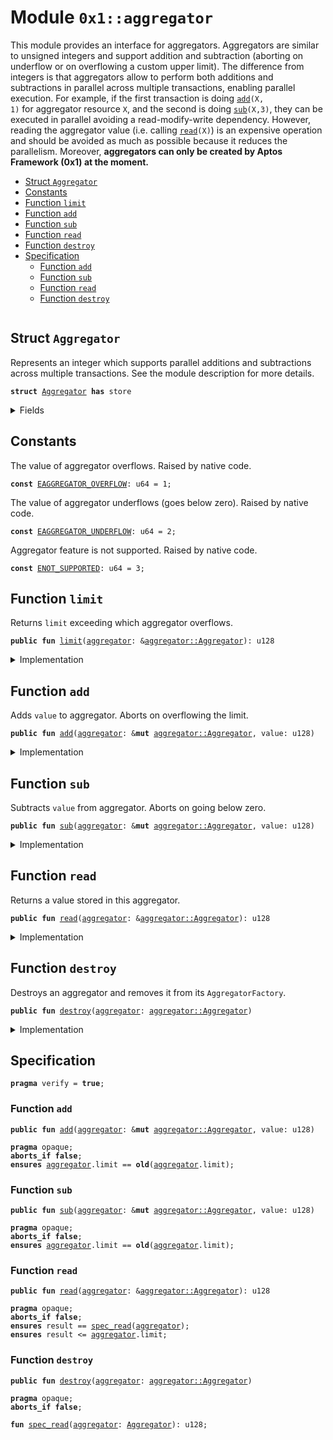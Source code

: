 
<a name="0x1_aggregator"></a>

# Module `0x1::aggregator`

This module provides an interface for aggregators. Aggregators are similar to
unsigned integers and support addition and subtraction (aborting on underflow
or on overflowing a custom upper limit). The difference from integers is that
aggregators allow to perform both additions and subtractions in parallel across
multiple transactions, enabling parallel execution. For example, if the first
transaction is doing <code><a href="aggregator.md#0x1_aggregator_add">add</a>(X, 1)</code> for aggregator resource <code>X</code>, and the second
is doing <code><a href="aggregator.md#0x1_aggregator_sub">sub</a>(X,3)</code>, they can be executed in parallel avoiding a read-modify-write
dependency.
However, reading the aggregator value (i.e. calling <code><a href="aggregator.md#0x1_aggregator_read">read</a>(X)</code>) is an expensive
operation and should be avoided as much as possible because it reduces the
parallelism. Moreover, **aggregators can only be created by Aptos Framework (0x1)
at the moment.**


-  [Struct `Aggregator`](#0x1_aggregator_Aggregator)
-  [Constants](#@Constants_0)
-  [Function `limit`](#0x1_aggregator_limit)
-  [Function `add`](#0x1_aggregator_add)
-  [Function `sub`](#0x1_aggregator_sub)
-  [Function `read`](#0x1_aggregator_read)
-  [Function `destroy`](#0x1_aggregator_destroy)
-  [Specification](#@Specification_1)
    -  [Function `add`](#@Specification_1_add)
    -  [Function `sub`](#@Specification_1_sub)
    -  [Function `read`](#@Specification_1_read)
    -  [Function `destroy`](#@Specification_1_destroy)


<pre><code></code></pre>



<a name="0x1_aggregator_Aggregator"></a>

## Struct `Aggregator`

Represents an integer which supports parallel additions and subtractions
across multiple transactions. See the module description for more details.


<pre><code><b>struct</b> <a href="aggregator.md#0x1_aggregator_Aggregator">Aggregator</a> <b>has</b> store
</code></pre>



<details>
<summary>Fields</summary>


<dl>
<dt>
<code>handle: <b>address</b></code>
</dt>
<dd>

</dd>
<dt>
<code>key: <b>address</b></code>
</dt>
<dd>

</dd>
<dt>
<code>limit: u128</code>
</dt>
<dd>

</dd>
</dl>


</details>

<a name="@Constants_0"></a>

## Constants


<a name="0x1_aggregator_EAGGREGATOR_OVERFLOW"></a>

The value of aggregator overflows. Raised by native code.


<pre><code><b>const</b> <a href="aggregator.md#0x1_aggregator_EAGGREGATOR_OVERFLOW">EAGGREGATOR_OVERFLOW</a>: u64 = 1;
</code></pre>



<a name="0x1_aggregator_EAGGREGATOR_UNDERFLOW"></a>

The value of aggregator underflows (goes below zero). Raised by native code.


<pre><code><b>const</b> <a href="aggregator.md#0x1_aggregator_EAGGREGATOR_UNDERFLOW">EAGGREGATOR_UNDERFLOW</a>: u64 = 2;
</code></pre>



<a name="0x1_aggregator_ENOT_SUPPORTED"></a>

Aggregator feature is not supported. Raised by native code.


<pre><code><b>const</b> <a href="aggregator.md#0x1_aggregator_ENOT_SUPPORTED">ENOT_SUPPORTED</a>: u64 = 3;
</code></pre>



<a name="0x1_aggregator_limit"></a>

## Function `limit`

Returns <code>limit</code> exceeding which aggregator overflows.


<pre><code><b>public</b> <b>fun</b> <a href="aggregator.md#0x1_aggregator_limit">limit</a>(<a href="aggregator.md#0x1_aggregator">aggregator</a>: &<a href="aggregator.md#0x1_aggregator_Aggregator">aggregator::Aggregator</a>): u128
</code></pre>



<details>
<summary>Implementation</summary>


<pre><code><b>public</b> <b>fun</b> <a href="aggregator.md#0x1_aggregator_limit">limit</a>(<a href="aggregator.md#0x1_aggregator">aggregator</a>: &<a href="aggregator.md#0x1_aggregator_Aggregator">Aggregator</a>): u128 {
    <a href="aggregator.md#0x1_aggregator">aggregator</a>.limit
}
</code></pre>



</details>

<a name="0x1_aggregator_add"></a>

## Function `add`

Adds <code>value</code> to aggregator. Aborts on overflowing the limit.


<pre><code><b>public</b> <b>fun</b> <a href="aggregator.md#0x1_aggregator_add">add</a>(<a href="aggregator.md#0x1_aggregator">aggregator</a>: &<b>mut</b> <a href="aggregator.md#0x1_aggregator_Aggregator">aggregator::Aggregator</a>, value: u128)
</code></pre>



<details>
<summary>Implementation</summary>


<pre><code><b>public</b> <b>native</b> <b>fun</b> <a href="aggregator.md#0x1_aggregator_add">add</a>(<a href="aggregator.md#0x1_aggregator">aggregator</a>: &<b>mut</b> <a href="aggregator.md#0x1_aggregator_Aggregator">Aggregator</a>, value: u128);
</code></pre>



</details>

<a name="0x1_aggregator_sub"></a>

## Function `sub`

Subtracts <code>value</code> from aggregator. Aborts on going below zero.


<pre><code><b>public</b> <b>fun</b> <a href="aggregator.md#0x1_aggregator_sub">sub</a>(<a href="aggregator.md#0x1_aggregator">aggregator</a>: &<b>mut</b> <a href="aggregator.md#0x1_aggregator_Aggregator">aggregator::Aggregator</a>, value: u128)
</code></pre>



<details>
<summary>Implementation</summary>


<pre><code><b>public</b> <b>native</b> <b>fun</b> <a href="aggregator.md#0x1_aggregator_sub">sub</a>(<a href="aggregator.md#0x1_aggregator">aggregator</a>: &<b>mut</b> <a href="aggregator.md#0x1_aggregator_Aggregator">Aggregator</a>, value: u128);
</code></pre>



</details>

<a name="0x1_aggregator_read"></a>

## Function `read`

Returns a value stored in this aggregator.


<pre><code><b>public</b> <b>fun</b> <a href="aggregator.md#0x1_aggregator_read">read</a>(<a href="aggregator.md#0x1_aggregator">aggregator</a>: &<a href="aggregator.md#0x1_aggregator_Aggregator">aggregator::Aggregator</a>): u128
</code></pre>



<details>
<summary>Implementation</summary>


<pre><code><b>public</b> <b>native</b> <b>fun</b> <a href="aggregator.md#0x1_aggregator_read">read</a>(<a href="aggregator.md#0x1_aggregator">aggregator</a>: &<a href="aggregator.md#0x1_aggregator_Aggregator">Aggregator</a>): u128;
</code></pre>



</details>

<a name="0x1_aggregator_destroy"></a>

## Function `destroy`

Destroys an aggregator and removes it from its <code>AggregatorFactory</code>.


<pre><code><b>public</b> <b>fun</b> <a href="aggregator.md#0x1_aggregator_destroy">destroy</a>(<a href="aggregator.md#0x1_aggregator">aggregator</a>: <a href="aggregator.md#0x1_aggregator_Aggregator">aggregator::Aggregator</a>)
</code></pre>



<details>
<summary>Implementation</summary>


<pre><code><b>public</b> <b>native</b> <b>fun</b> <a href="aggregator.md#0x1_aggregator_destroy">destroy</a>(<a href="aggregator.md#0x1_aggregator">aggregator</a>: <a href="aggregator.md#0x1_aggregator_Aggregator">Aggregator</a>);
</code></pre>



</details>

<a name="@Specification_1"></a>

## Specification



<pre><code><b>pragma</b> verify = <b>true</b>;
</code></pre>



<a name="@Specification_1_add"></a>

### Function `add`


<pre><code><b>public</b> <b>fun</b> <a href="aggregator.md#0x1_aggregator_add">add</a>(<a href="aggregator.md#0x1_aggregator">aggregator</a>: &<b>mut</b> <a href="aggregator.md#0x1_aggregator_Aggregator">aggregator::Aggregator</a>, value: u128)
</code></pre>




<pre><code><b>pragma</b> opaque;
<b>aborts_if</b> <b>false</b>;
<b>ensures</b> <a href="aggregator.md#0x1_aggregator">aggregator</a>.limit == <b>old</b>(<a href="aggregator.md#0x1_aggregator">aggregator</a>.limit);
</code></pre>



<a name="@Specification_1_sub"></a>

### Function `sub`


<pre><code><b>public</b> <b>fun</b> <a href="aggregator.md#0x1_aggregator_sub">sub</a>(<a href="aggregator.md#0x1_aggregator">aggregator</a>: &<b>mut</b> <a href="aggregator.md#0x1_aggregator_Aggregator">aggregator::Aggregator</a>, value: u128)
</code></pre>




<pre><code><b>pragma</b> opaque;
<b>aborts_if</b> <b>false</b>;
<b>ensures</b> <a href="aggregator.md#0x1_aggregator">aggregator</a>.limit == <b>old</b>(<a href="aggregator.md#0x1_aggregator">aggregator</a>.limit);
</code></pre>



<a name="@Specification_1_read"></a>

### Function `read`


<pre><code><b>public</b> <b>fun</b> <a href="aggregator.md#0x1_aggregator_read">read</a>(<a href="aggregator.md#0x1_aggregator">aggregator</a>: &<a href="aggregator.md#0x1_aggregator_Aggregator">aggregator::Aggregator</a>): u128
</code></pre>




<pre><code><b>pragma</b> opaque;
<b>aborts_if</b> <b>false</b>;
<b>ensures</b> result == <a href="aggregator.md#0x1_aggregator_spec_read">spec_read</a>(<a href="aggregator.md#0x1_aggregator">aggregator</a>);
<b>ensures</b> result &lt;= <a href="aggregator.md#0x1_aggregator">aggregator</a>.limit;
</code></pre>



<a name="@Specification_1_destroy"></a>

### Function `destroy`


<pre><code><b>public</b> <b>fun</b> <a href="aggregator.md#0x1_aggregator_destroy">destroy</a>(<a href="aggregator.md#0x1_aggregator">aggregator</a>: <a href="aggregator.md#0x1_aggregator_Aggregator">aggregator::Aggregator</a>)
</code></pre>




<pre><code><b>pragma</b> opaque;
<b>aborts_if</b> <b>false</b>;
</code></pre>




<a name="0x1_aggregator_spec_read"></a>


<pre><code><b>fun</b> <a href="aggregator.md#0x1_aggregator_spec_read">spec_read</a>(<a href="aggregator.md#0x1_aggregator">aggregator</a>: <a href="aggregator.md#0x1_aggregator_Aggregator">Aggregator</a>): u128;
</code></pre>


[move-book]: https://move-language.github.io/move/introduction.html
